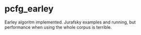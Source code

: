 pcfg_earley
===========

Earley algoritm implemented. Jurafsky examples and running, but performance when using the whole corpus is terrible.